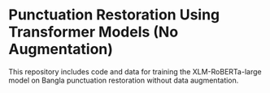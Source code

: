 # Punctuation Restoration Using Transformer Models (No Augmentation)

This repository includes code and data for training the XLM-RoBERTa-large model on Bangla punctuation restoration without data augmentation.
